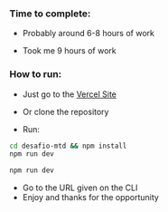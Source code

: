 ### Time to complete:

- Probably around 6-8 hours of work

- Took me 9 hours of work

### How to run:
- Just go to the [Vercel Site](https://desafio-mtd.vercel.app/)

- Or clone the repository
- Run:

```bash
cd desafio-mtd && npm install
npm run dev
```

```bash
npm run dev
```

- Go to the URL given on the CLI
- Enjoy and thanks for the opportunity
